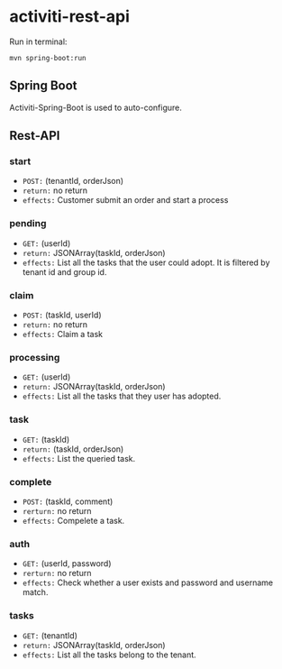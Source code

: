 # activiti-rest-api

Run in terminal:

```
mvn spring-boot:run
```

## Spring Boot

Activiti-Spring-Boot is used to auto-configure.

## Rest-API

### start


* `POST:` (tenantId, orderJson)
* `return:` no return
* `effects:` Customer submit an order and start a process


### pending


* `GET:` (userId)
* `return:` JSONArray(taskId, orderJson)
* `effects:` List all the tasks that the user could adopt. It is filtered by tenant id and group id.


### claim


* `POST:` (taskId, userId)
* `return:` no return
* `effects:` Claim a task


### processing


* `GET:` (userId) </br>
* `return:` JSONArray(taskId, orderJson) </br>
* `effects:` List all the tasks that they user has adopted.


### task


* `GET:` (taskId) </br>
* `return:` (taskId, orderJson) </br>
* `effects:` List the queried task.


### complete


* `POST:` (taskId, comment) </br>
* `rerturn:` no return </br>
* `effects:` Compelete a task.


### auth


* `GET:` (userId, password) </br>
* `rerturn:` no return </br>
* `effects:` Check whether a user exists and password and username match.


### tasks


* `GET:` (tenantId) </br>
* `return:` JSONArray(taskId, orderJson) </br>
* `effects:` List all the tasks belong to the tenant.


